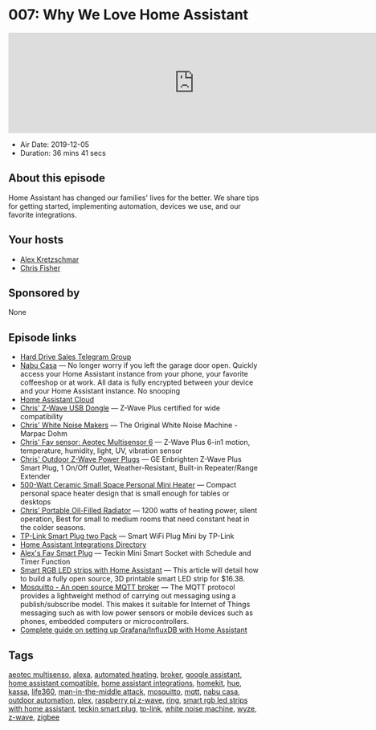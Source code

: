 # 007: Why We Love Home Assistant

<iframe src="https://player.fireside.fm/v2/dUlrHQih+5aeex-gJ?theme=dark" width="740" height="200" frameborder="0" scrolling="no"></iframe>

* Air Date: 2019-12-05
* Duration: 36 mins 41 secs

## About this episode

Home Assistant has changed our families' lives for the better. We share tips for getting started, implementing automation, devices we use, and our favorite integrations.

## Your hosts
* [Alex Kretzschmar](https://selfhosted.show/hosts/alexktz)
* [Chris Fisher](https://selfhosted.show/hosts/chrislas)

## Sponsored by

None



## Episode links

  * [Hard Drive Sales Telegram Group](https://t.me/hddsales "Hard Drive Sales Telegram Group")
  * [Nabu Casa](https://www.nabucasa.com/ "Nabu Casa") — No longer worry if you left the garage door open. Quickly access your Home Assistant instance from your phone, your favorite coffeeshop or at work. All data is fully encrypted between your device and your Home Assistant instance. No snooping
  * [Home Assistant Cloud](https://www.home-assistant.io/cloud/ "Home Assistant Cloud")
  * [Chris' Z-Wave USB Dongle](https://www.amazon.com/gp/product/B01GJ826F8/ref=ppx_yo_dt_b_asin_title_o02_s00?ie=UTF8&psc=1 "Chris' Z-Wave USB Dongle") — Z-Wave Plus certified for wide compatibility
  * [Chris' White Noise Makers](https://www.amazon.com/gp/product/B07CG2W9J8/ref=ppx_yo_dt_b_asin_title_o08_s00?ie=UTF8&psc=1 "Chris' White Noise Makers") — The Original White Noise Machine - Marpac Dohm 
  * [Chris' Fav sensor: Aeotec Multisensor 6](https://www.amazon.com/gp/product/B0151Z8ZQY/ref=ppx_yo_dt_b_asin_title_o01_s00?ie=UTF8&psc=1 "Chris' Fav sensor: Aeotec Multisensor 6") — Z-Wave Plus 6-in1 motion, temperature, humidity, light, UV, vibration sensor
  * [Chris' Outdoor Z-Wave Power Plugs](https://www.amazon.com/gp/product/B06W9NWFM3/ref=ppx_yo_dt_b_asin_title_o06_s00?ie=UTF8&psc=1 "Chris' Outdoor Z-Wave Power Plugs") — GE Enbrighten Z-Wave Plus Smart Plug, 1 On/Off Outlet, Weather-Resistant, Built-in Repeater/Range Extender
  * [500-Watt Ceramic Small Space Personal Mini Heater](https://www.amazon.com/gp/product/B074MXC3PN/ref=ppx_yo_dt_b_asin_title_o07_s00?ie=UTF8&psc=1 "500-Watt Ceramic Small Space Personal Mini Heater") — Compact personal space heater design that is small enough for tables or desktops
  * [Chris' Portable Oil-Filled Radiator](https://www.amazon.com/DeLonghi-TRN0812T-Portable-Oil-Filled-Programmable/dp/B000G1CXZI/ref=sr_1_57?keywords=oil+heater&qid=1574274684&sr=8-57 "Chris' Portable Oil-Filled Radiator") — 1200 watts of heating power, silent operation, Best for small to medium rooms that need constant heat in the colder seasons. 
  * [TP-Link Smart Plug two Pack](https://www.amazon.com/gp/product/B06WD6Q8K9/ref=ppx_yo_dt_b_asin_title_o05_s00?ie=UTF8&psc=1 "TP-Link Smart Plug two Pack") — Smart WiFi Plug Mini by TP-Link
  * [Home Assistant Integrations Directory](https://www.home-assistant.io/integrations "Home Assistant Integrations Directory")
  * [Alex's Fav Smart Plug](https://www.amazon.com/Outlet-Compatible-Monitoring-Function-Required/dp/B07CVFD2KC/ref=sr_1_4?keywords=teckin+sp20&qid=1574271882&sr=8-4 "Alex's Fav Smart Plug") — Teckin Mini Smart Socket with Schedule and Timer Function
  * [Smart RGB LED strips with Home Assistant](https://blog.ktz.me/smart-led-strips-with-no-subscription-required/ "Smart RGB LED strips with Home Assistant") — This article will detail how to build a fully open source, 3D printable smart LED strip for $16.38.
  * [Mosquitto - An open source MQTT broker](https://mosquitto.org/ "Mosquitto - An open source MQTT broker") — The MQTT protocol provides a lightweight method of carrying out messaging using a publish/subscribe model. This makes it suitable for Internet of Things messaging such as with low power sensors or mobile devices such as phones, embedded computers or microcontrollers.
  * [Complete guide on setting up Grafana/InfluxDB with Home Assistant](https://community.home-assistant.io/t/complete-guide-on-setting-up-grafana-influxdb-with-home-assistant-using-official-docker-images/42860 "Complete guide on setting up Grafana/InfluxDB with Home Assistant")



## Tags

[aeotec multisenso](https://selfhosted.show/tags/aeotec%20multisenso), [alexa](https://selfhosted.show/tags/alexa), [automated heating](https://selfhosted.show/tags/automated%20heating), [broker](https://selfhosted.show/tags/broker), [google assistant](https://selfhosted.show/tags/google%20assistant), [home assistant compatible](https://selfhosted.show/tags/home%20assistant%20compatible), [home assistant integrations](https://selfhosted.show/tags/home%20assistant%20integrations), [homekit](https://selfhosted.show/tags/homekit), [hue](https://selfhosted.show/tags/hue), [kassa](https://selfhosted.show/tags/kassa), [life360](https://selfhosted.show/tags/life360), [man-in-the-middle attack](https://selfhosted.show/tags/man-in-the-middle%20attack), [mosquitto](https://selfhosted.show/tags/mosquitto), [mqtt](https://selfhosted.show/tags/mqtt), [nabu casa](https://selfhosted.show/tags/nabu%20casa), [outdoor automation](https://selfhosted.show/tags/outdoor%20automation), [plex](https://selfhosted.show/tags/plex), [raspberry pi z-wave](https://selfhosted.show/tags/raspberry%20pi%20z-wave), [ring](https://selfhosted.show/tags/ring), [smart rgb led strips with home assistant](https://selfhosted.show/tags/smart%20rgb%20led%20strips%20with%20home%20assistant), [teckin smart plug](https://selfhosted.show/tags/teckin%20smart%20plug), [tp-link](https://selfhosted.show/tags/tp-link), [white noise machine](https://selfhosted.show/tags/white%20noise%20machine), [wyze](https://selfhosted.show/tags/wyze), [z-wave](https://selfhosted.show/tags/z-wave), [zigbee](https://selfhosted.show/tags/zigbee)